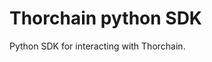 # Thorchain python SDK

<!-- Python-based client for interacting with Thorchain. -->

Python SDK for interacting with Thorchain.

